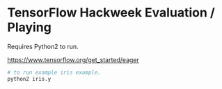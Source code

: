 # TensorFlow Hackweek Evaluation / Playing

Requires Python2 to run. 

https://www.tensorflow.org/get_started/eager

```bash
# to run example iris example. 
python2 iris.y  
```